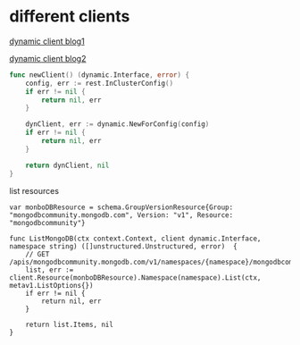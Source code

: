 # different clients


[dynamic client blog1](https://caiorcferreira.github.io/post/the-kubernetes-dynamic-client/)

[dynamic client blog2](https://ymmt2005.hatenablog.com/entry/2020/04/14/An_example_of_using_dynamic_client_of_k8s.io/client-go)

```go
func newClient() (dynamic.Interface, error) {
	config, err := rest.InClusterConfig()
	if err != nil {
		return nil, err
	}

	dynClient, err := dynamic.NewForConfig(config)
	if err != nil {
		return nil, err
	}

	return dynClient, nil
}
```

list resources

```
var monboDBResource = schema.GroupVersionResource{Group: "mongodbcommunity.mongodb.com", Version: "v1", Resource: "mongodbcommunity"}

func ListMongoDB(ctx context.Context, client dynamic.Interface, namespace string) ([]unstructured.Unstructured, error)  {
	// GET /apis/mongodbcommunity.mongodb.com/v1/namespaces/{namespace}/mongodbcommunity/
	list, err := client.Resource(monboDBResource).Namespace(namespace).List(ctx, metav1.ListOptions{})
	if err != nil {
		return nil, err
	}

	return list.Items, nil
}
```

